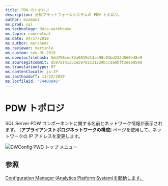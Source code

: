 ```yaml
---
title: PDW のトポロジ
description: 分析プラットフォームシステムの PDW トポロジ。
author: mzaman1
ms.prod: sql
ms.technology: data-warehouse
ms.topic: conceptual
ms.date: 04/17/2018
ms.author: murshedz
ms.reviewer: martinle
ms.custom: seo-dt-2019
ms.openlocfilehash: 5dd758cec82a9839d14ae98c03bd232d560e48e9
ms.sourcegitcommit: d587a141351e59782c31229bccaa0bff2e869580
ms.translationtype: MT
ms.contentlocale: ja-JP
ms.lasthandoff: 11/22/2019
ms.locfileid: "74400846"
---
```

# <a name="pdw-topology"></a>PDW トポロジ
SQL Server PDW コンポーネントに関する名前とネットワーク情報が表示されます。 [**アプライアンストポロジネットワークの構成**] ページを使用して、ネットワークの IP アドレスを変更します。  
  
![DWConfig PWD トップ メニュー](./media/pdw-topology/SQL_Server_PDW_DWConfig_PDWTop.png "SQL_Server_PDW_DWConfig_PDWTop")  
  
## <a name="see-also"></a>参照  
[Configuration Manager &#40;Analytics Platform System&#41;を起動します。](launch-the-configuration-manager.md)  
  
